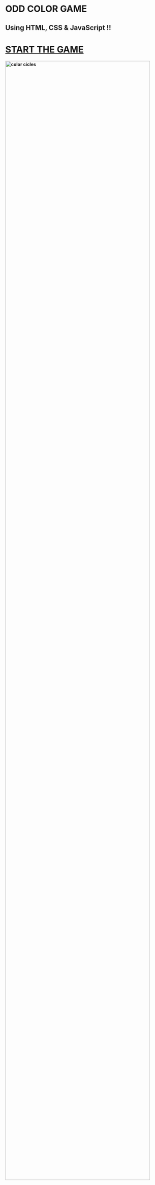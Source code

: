 # ODD COLOR GAME
## Using HTML, CSS & JavaScript !!

# <b> [ START THE GAME ](https://ji10raj.github.io/Odd-Color-Game.github.io/) <b>

<img src="https://github.com/ji10raj/Odd-Color-Game.github.io/blob/main/odd_color.JPG" width=95% alt="color cicles">